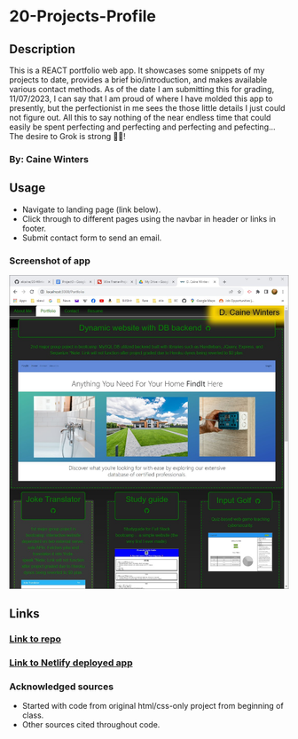 # 20-Projects-Profile

## Description

This is a REACT portfolio web app. It showcases some snippets of my projects to date, provides a brief bio/introduction, and makes available various contact methods.  As of the date I am submitting this for grading, 11/07/2023, I can say that I am proud of where I have molded this app to presently, but the perfectionist in me sees the those little details I just could not figure out.  All this to say nothing of the near endless time that could easily be spent perfecting and perfecting and perfecting and pefecting... The desire to Grok is strong 🖖🏻!

### By: Caine Winters

## Usage

- Navigate to landing page (link below).
- Click through to different pages using the navbar in header or links in footer.
- Submit contact form to send an email.

### Screenshot of app

![App being used in web browswer](./src/assets/readmeImgPortfolio.jpg)

## Links

### [Link to repo](https://github.com/elcaine/20-Winters-Portfolio-Current)

### [Link to Netlify deployed app](https://main--vermillion-pasca-835da9.netlify.app/)

### Acknowledged sources

- Started with code from original html/css-only project from beginning of class.
- Other sources cited throughout code.

